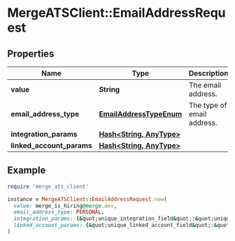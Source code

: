 # MergeATSClient::EmailAddressRequest

## Properties

| Name | Type | Description | Notes |
| ---- | ---- | ----------- | ----- |
| **value** | **String** | The email address. | [optional] |
| **email_address_type** | [**EmailAddressTypeEnum**](EmailAddressTypeEnum.md) | The type of email address. | [optional] |
| **integration_params** | [**Hash&lt;String, AnyType&gt;**](AnyType.md) |  | [optional] |
| **linked_account_params** | [**Hash&lt;String, AnyType&gt;**](AnyType.md) |  | [optional] |

## Example

```ruby
require 'merge_ats_client'

instance = MergeATSClient::EmailAddressRequest.new(
  value: merge_is_hiring@merge.dev,
  email_address_type: PERSONAL,
  integration_params: {&quot;unique_integration_field&quot;:&quot;unique_integration_field_value&quot;},
  linked_account_params: {&quot;unique_linked_account_field&quot;:&quot;unique_linked_account_field_value&quot;}
)
```

